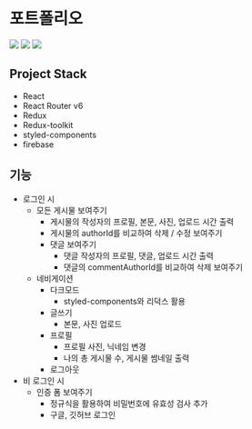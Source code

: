 # 포트폴리오

<img src='https://user-images.githubusercontent.com/91203029/202180085-d70075b9-f1ac-4f15-b566-1de909cb5a3c.png' />

<img src='https://user-images.githubusercontent.com/91203029/202180265-a84da78a-1ae8-4040-abce-2fe7b0ff48df.png' />

<img src='https://user-images.githubusercontent.com/91203029/202180206-e740744a-34b3-4489-95ac-658e6591c004.png' />

## Project Stack

- React
- React Router v6
- Redux
- Redux-toolkit
- styled-components
- firebase

## 기능

- 로그인 시
  - 모든 게시물 보여주기
    - 게시물의 작성자의 프로필, 본문, 사진, 업로드 시간 출력
    - 게시물의 authorId를 비교하여 삭제 / 수정 보여주기
    - 댓글 보여주기
      - 댓글 작성자의 프로필, 댓글, 업로드 시간 출력
      - 댓글의 commentAuthorId를 비교하여 삭제 보여주기
  - 네비게이션
    - 다크모드
      - styled-components와 리덕스 활용
    - 글쓰기
      - 본문, 사진 업로드
    - 프로필
      - 프로필 사진, 닉네임 변경
      - 나의 총 게시물 수, 게시물 썸네일 출력
    - 로그아웃
- 비 로그인 시
  - 인증 폼 보여주기
    - 정규식을 활용하여 비밀번호에 유효성 검사 추가
    - 구글, 깃허브 로그인
